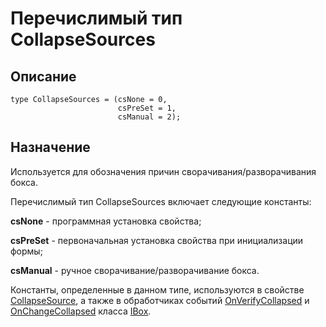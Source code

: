 ﻿---
Link: .Consts.@CollapseSources
---

# Перечислимый тип CollapseSources

## Описание

    type CollapseSources = (csNone = 0,
                            csPreSet = 1,
                            csManual = 2);

## Назначение

Используется для обозначения причин сворачивания/разворачивания бокса.

Перечислимый тип CollapseSources включает следующие константы:

**csNone** - программная установка свойства;

**csPreSet** - первоначальная установка свойства при инициализации формы;

**csManual** - ручное сворачивание/разворачивание бокса.

Константы, определенные в данном типе, используются в свойстве
[CollapseSource](topic:.Custom.ComClasses.Ctrl.IBox.CollapseSource), а также
в обработчиках событий [OnVerifyCollapsed](topic:.Custom.ComClasses.Ctrl.IBox.OnVerifyCollapsed)
и [OnChangeCollapsed](topic:.Custom.ComClasses.Ctrl.IBox.OnChangeCollapsed)
класса [IBox](topic:.Custom.ComClasses.Ctrl.IBox.Default).
